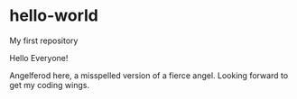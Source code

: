 # hello-world
My first repository

Hello Everyone!

Angelferod here, a misspelled version of a fierce angel.
Looking forward to get my coding wings.
